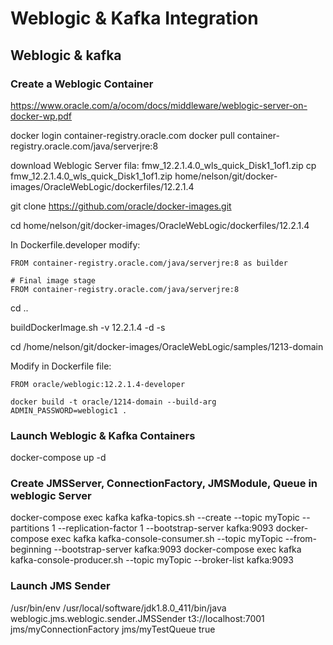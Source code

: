 # Weblogic & Kafka Integration

## Weblogic & kafka

### Create a Weblogic Container

https://www.oracle.com/a/ocom/docs/middleware/weblogic-server-on-docker-wp.pdf

docker login container-registry.oracle.com
docker pull  container-registry.oracle.com/java/serverjre:8

download Weblogic Server fila: fmw_12.2.1.4.0_wls_quick_Disk1_1of1.zip
cp fmw_12.2.1.4.0_wls_quick_Disk1_1of1.zip home/nelson/git/docker-images/OracleWebLogic/dockerfiles/12.2.1.4

git clone https://github.com/oracle/docker-images.git

cd home/nelson/git/docker-images/OracleWebLogic/dockerfiles/12.2.1.4

In Dockerfile.developer modify:

	FROM container-registry.oracle.com/java/serverjre:8 as builder

	# Final image stage
	FROM container-registry.oracle.com/java/serverjre:8

cd ..

buildDockerImage.sh -v 12.2.1.4 -d -s


cd /home/nelson/git/docker-images/OracleWebLogic/samples/1213-domain

Modify in Dockerfile file:

	FROM oracle/weblogic:12.2.1.4-developer

	docker build -t oracle/1214-domain --build-arg ADMIN_PASSWORD=weblogic1 .

###  Launch Weblogic & Kafka Containers

docker-compose up -d 

###  Create JMSServer, ConnectionFactory, JMSModule, Queue in weblogic Server

docker-compose exec kafka kafka-topics.sh --create --topic myTopic --partitions 1 --replication-factor 1 --bootstrap-server kafka:9093
docker-compose exec kafka kafka-console-consumer.sh --topic myTopic --from-beginning --bootstrap-server kafka:9093
docker-compose exec kafka kafka-console-producer.sh --topic myTopic  --broker-list kafka:9093

### Launch JMS Sender
/usr/bin/env /usr/local/software/jdk1.8.0_411/bin/java weblogic.jms.weblogic.sender.JMSSender t3://localhost:7001 jms/myConnectionFactory jms/myTestQueue true

